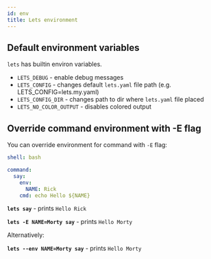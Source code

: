 ```yaml
---
id: env
title: Lets environment
---
```


## Default environment variables

`lets` has builtin environ variables.

* `LETS_DEBUG` - enable debug messages
* `LETS_CONFIG` - changes default `lets.yaml` file path (e.g. LETS_CONFIG=lets.my.yaml)
* `LETS_CONFIG_DIR` - changes path to dir where `lets.yaml` file placed
* `LETS_NO_COLOR_OUTPUT` - disables colored output

## Override command environment with -E flag

You can override environment for command with `-E` flag:

```yaml
shell: bash

command:
  say:
    env:
      NAME: Rick
    cmd: echo Hello ${NAME}
```

**`lets say`** - prints `Hello Rick`

**`lets -E NAME=Morty say`** - prints `Hello Morty`

Alternatively:

**`lets --env NAME=Morty say`** - prints `Hello Morty`
